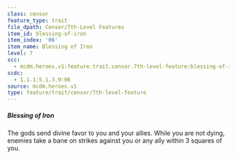 ```yaml
---
class: censor
feature_type: trait
file_dpath: Censor/7th-Level Features
item_id: blessing-of-iron
item_index: '06'
item_name: Blessing of Iron
level: 7
scc:
  - mcdm.heroes.v1:feature.trait.censor.7th-level-feature:blessing-of-iron
scdc:
  - 1.1.1:5.1.3.9:06
source: mcdm.heroes.v1
type: feature/trait/censor/7th-level-feature
---
```


##### Blessing of Iron

The gods send divine favor to you and your allies. While you are not dying, enemies take a bane on strikes against you or any ally within 3 squares of you.
